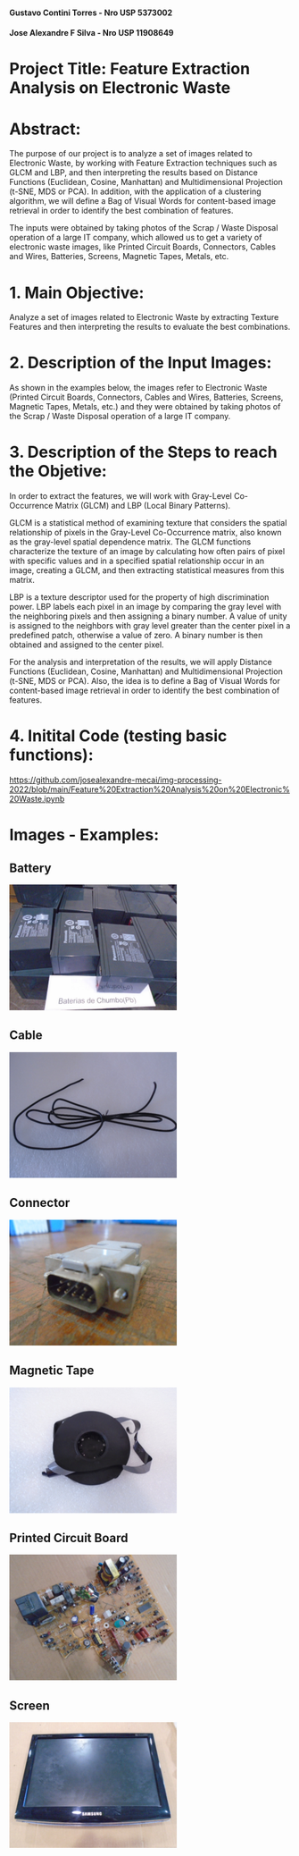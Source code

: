 #### Gustavo Contini Torres - Nro USP 5373002
#### Jose Alexandre F Silva - Nro USP 11908649
#
# Project Title: Feature Extraction Analysis on Electronic Waste
#
# Abstract: 
The purpose of our project is to analyze a set of images related to Electronic Waste, by working with Feature Extraction techniques such as GLCM and LBP, and then interpreting the results based on Distance Functions (Euclidean, Cosine, Manhattan) and Multidimensional Projection (t-SNE, MDS or PCA). In addition, with the application of a clustering algorithm, we will define a Bag of Visual Words for content-based image retrieval in order to identify the best combination of features.

The inputs were obtained by taking photos of the Scrap / Waste Disposal operation of a large IT company, which allowed us to get a variety of electronic waste images, like Printed Circuit Boards, Connectors, Cables and Wires, Batteries, Screens, Magnetic Tapes, Metals, etc.

# 1. Main Objective: 
Analyze a set of images related to Electronic Waste by extracting Texture Features and then interpreting the results to evaluate the best combinations.

# 2. Description of the Input Images:
As shown in the examples below, the images refer to Electronic Waste (Printed Circuit Boards, Connectors, Cables and Wires, Batteries, Screens, Magnetic Tapes, Metals, etc.) and they were obtained by taking photos of the Scrap / Waste Disposal operation of a large IT company. 

# 3. Description of the Steps to reach the Objetive:
In order to extract the features, we will work with Gray-Level Co-Occurrence Matrix (GLCM) and LBP (Local Binary Patterns). 

GLCM is a statistical method of examining texture that considers the spatial relationship of pixels in the Gray-Level Co-Occurrence matrix, also known as the gray-level spatial dependence matrix. The GLCM functions characterize the texture of an image by calculating how often pairs of pixel with specific values and in a specified spatial relationship occur in an image, creating a GLCM, and then extracting statistical measures from this matrix.

LBP is a texture descriptor used for the property of high discrimination power. LBP labels each pixel in an image by comparing the gray level with the neighboring pixels and then assigning a binary number. A value of unity is assigned to the neighbors with gray level greater than the center pixel in a predefined patch, otherwise a value of zero. A binary number is then obtained and assigned to the center pixel.

For the analysis and interpretation of the results, we will apply Distance Functions (Euclidean, Cosine, Manhattan) and Multidimensional Projection (t-SNE, MDS or PCA). Also, the idea is to define a Bag of Visual Words for content-based image retrieval in order to identify the best combination of features.

# 4. Initital Code (testing basic functions): 
https://github.com/josealexandre-mecai/img-processing-2022/blob/main/Feature%20Extraction%20Analysis%20on%20Electronic%20Waste.ipynb


# Images - Examples:

## Battery
<img src="https://github.com/josealexandre-mecai/img-processing-2022/blob/main/waste_images/Battery100.JPG" width="300">

## Cable
<img src="https://github.com/josealexandre-mecai/img-processing-2022/blob/main/waste_images/Cable%20and%20Wire41.JPG" width="300">

## Connector
<img src="https://github.com/josealexandre-mecai/img-processing-2022/blob/main/waste_images/Connector4.JPG" width="300">

## Magnetic Tape
<img src="https://github.com/josealexandre-mecai/img-processing-2022/blob/main/waste_images/Magnetic%20Tape8.JPG" width="300">

## Printed Circuit Board
<img src="https://github.com/josealexandre-mecai/img-processing-2022/blob/main/waste_images/Printed%20Circuit%20Board139.JPG" width="300">

## Screen
<img src="https://github.com/josealexandre-mecai/img-processing-2022/blob/main/waste_images/Tube%20and%20Screen33.JPG" width="300">

